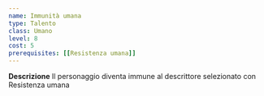 ```yaml
---
name: Immunità umana
type: Talento
class: Umano
level: 8
cost: 5
prerequisites: [[Resistenza umana]]
---
```


**Descrizione**
Il personaggio diventa immune al descrittore selezionato con Resistenza umana